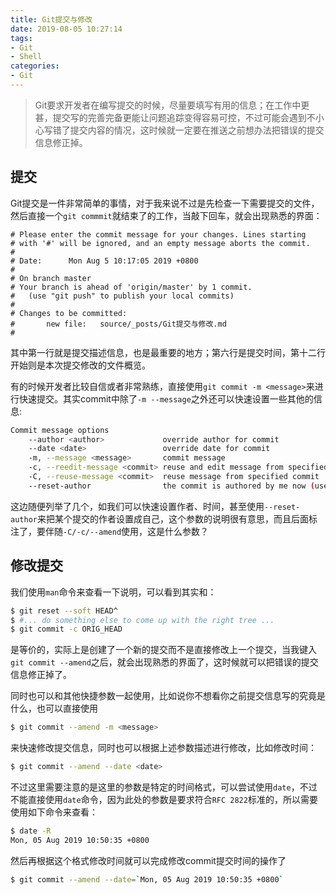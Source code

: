 ```yaml
---
title: Git提交与修改
date: 2019-08-05 10:27:14
tags:
- Git
- Shell
categories:
- Git
---
```


> Git要求开发者在编写提交的时候，尽量要填写有用的信息；在工作中更甚，提交写的完善完备更能让问题追踪变得容易可控，不过可能会遇到不小心写错了提交内容的情况，这时候就一定要在推送之前想办法把错误的提交信息修正掉。

## 提交

Git提交是一件非常简单的事情，对于我来说不过是先检查一下需要提交的文件，然后直接一个`git commmit`就结束了的工作，当敲下回车，就会出现熟悉的界面：

``` vim
# Please enter the commit message for your changes. Lines starting
# with '#' will be ignored, and an empty message aborts the commit.
#
# Date:      Mon Aug 5 10:17:05 2019 +0800
#
# On branch master
# Your branch is ahead of 'origin/master' by 1 commit.
#   (use "git push" to publish your local commits)
#
# Changes to be committed:
#       new file:   source/_posts/Git提交与修改.md
#
```

其中第一行就是提交描述信息，也是最重要的地方；第六行是提交时间，第十二行开始则是本次提交修改的文件概览。

有的时候开发者比较自信或者非常熟练，直接使用`git commit -m <message>`来进行快速提交。其实commit中除了`-m --message`之外还可以快速设置一些其他的信息:

``` bash
Commit message options
    --author <author>             override author for commit
    --date <date>                 override date for commit
    -m, --message <message>       commit message
    -c, --reedit-message <commit> reuse and edit message from specified commit
    -C, --reuse-message <commit>  reuse message from specified commit
    --reset-author                the commit is authored by me now (used with -C/-c/--amend)
```

这边随便列举了几个，如我们可以快速设置作者、时间，甚至使用`--reset-author`来把某个提交的作者设置成自己，这个参数的说明很有意思，而且后面标注了，要伴随`-C/-c/--amend`使用，这是什么参数？

## 修改提交

我们使用`man`命令来查看一下说明，可以看到其实和：

``` bash
$ git reset --soft HEAD^
$ #... do something else to come up with the right tree ...
$ git commit -c ORIG_HEAD
```

是等价的，实际上是创建了一个新的提交而不是直接修改上一个提交，当我键入`git commit --amend`之后，就会出现熟悉的界面了，这时候就可以把错误的提交信息修正掉了。

同时也可以和其他快捷参数一起使用，比如说你不想看你之前提交信息写的究竟是什么，也可以直接使用

``` bash
$ git commit --amend -m <message>
```

来快速修改提交信息，同时也可以根据上述参数描述进行修改，比如修改时间：

``` bash
$ git commit --amend --date <date>
```

不过这里需要注意的是这里的参数是特定的时间格式，可以尝试使用`date`，不过不能直接使用`date`命令，因为此处的参数是要求符合`RFC 2822`标准的，所以需要使用如下命令来查看：

``` bash
$ date -R
Mon, 05 Aug 2019 10:50:35 +0800
```

然后再根据这个格式修改时间就可以完成修改commit提交时间的操作了

``` bash
$ git commit --amend --date=`Mon, 05 Aug 2019 10:50:35 +0800`
```
